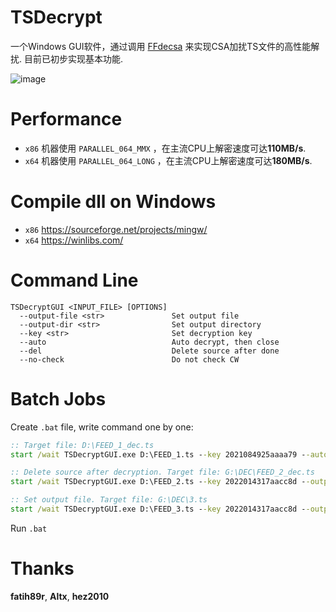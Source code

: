 # TSDecrypt
一个Windows GUI软件，通过调用 [FFdecsa](https://github.com/nilaoda/TSDecrypt/tree/main/FFDeCsa-1.0.2-Altx) 来实现CSA加扰TS文件的高性能解扰. 目前已初步实现基本功能.

![image](https://user-images.githubusercontent.com/20772925/158051154-d765d33f-0a67-44aa-93b1-1a9c09886429.png)


# Performance
* `x86` 机器使用 `PARALLEL_064_MMX` ，在主流CPU上解密速度可达**110MB/s**.
* `x64` 机器使用 `PARALLEL_064_LONG` ，在主流CPU上解密速度可达**180MB/s**.

# Compile dll on Windows
* `x86` https://sourceforge.net/projects/mingw/
* `x64` https://winlibs.com/

# Command Line
```
TSDecryptGUI <INPUT_FILE> [OPTIONS]
  --output-file <str>               Set output file
  --output-dir <str>                Set output directory
  --key <str>                       Set decryption key
  --auto                            Auto decrypt, then close
  --del                             Delete source after done
  --no-check                        Do not check CW
```

# Batch Jobs
Create `.bat` file, write command one by one:
```bat
:: Target file: D:\FEED_1_dec.ts
start /wait TSDecryptGUI.exe D:\FEED_1.ts --key 2021084925aaaa79 --auto

:: Delete source after decryption. Target file: G:\DEC\FEED_2_dec.ts
start /wait TSDecryptGUI.exe D:\FEED_2.ts --key 2022014317aacc8d --output-dir G:\DEC --auto --del

:: Set output file. Target file: G:\DEC\3.ts
start /wait TSDecryptGUI.exe D:\FEED_3.ts --key 2022014317aacc8d --output-file G:\DEC\3.ts --auto --del
```
Run `.bat`


# Thanks

**fatih89r**, 
**Altx**, 
**hez2010** 
